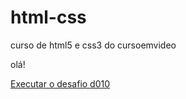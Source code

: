 # html-css
 curso de html5 e css3 do cursoemvideo

 olá!

 <a href="https://campelolara.github.io/html-css/desafios/d010/android.html" target="_blank"> Executar o desafio d010</a>
